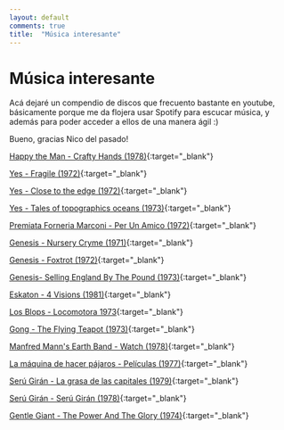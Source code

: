 ```yaml
---
layout: default
comments: true
title:  "Música interesante"
---
```

# Música interesante

Acá dejaré un compendio de discos que frecuento bastante en youtube, básicamente porque me da flojera usar Spotify para escucar música, y además para poder acceder a ellos de una manera ágil :)

Bueno, gracias Nico del pasado!

[Happy the Man - Crafty Hands (1978)](https://www.youtube.com/watch?v=VRera802pUU){:target="_blank"}

[Yes - Fragile (1972)](https://youtu.be/87xx5pzHDlY){:target="_blank"}

[Yes - Close to the edge (1972)](https://youtu.be/u79-yvTnX4o){:target="_blank"}

[Yes - Tales of topographics oceans (1973)](https://youtu.be/_rwNe2QXwrU){:target="_blank"}

[Premiata Forneria Marconi - Per Un Amico (1972)](https://youtu.be/zuImkmDCDME){:target="_blank"}

[Genesis - Nursery Cryme (1971)](https://youtu.be/XJ-I0htgXYI){:target="_blank"}

[Genesis - Foxtrot (1972)](https://www.youtube.com/watch?v=x_9MKJCc3dw){:target="_blank"}

[Genesis- Selling England By The Pound (1973)](https://youtu.be/7Rn9tzirks4){:target="_blank"}

[Eskaton - 4 Visions (1981)](https://youtu.be/zyrefoqcBLc){:target="_blank"}

[Los Blops - Locomotora 1973](https://www.youtube.com/watch?v=uid15G8xodk){:target="_blank"}

[Gong - The Flying Teapot (1973)](https://youtu.be/3UArtHsvL50){:target="_blank"}

[Manfred Mann's Earth Band - Watch (1978)](https://youtu.be/5YWaIglbCak){:target="_blank"}

[La máquina de hacer pájaros - Películas (1977)](https://youtu.be/wck9JhNfBLg){:target="_blank"}

[Serú Girán - La grasa de las capitales (1979)](https://youtu.be/ikl-4eYDDWs){:target="_blank"}

[Serú Girán - Serú Girán (1978)](https://youtu.be/S-cySidTKAQ){:target="_blank"}

[Gentle Giant - The Power And The Glory (1974)](https://youtu.be/ZgoKwMbPSO8){:target="_blank"}
